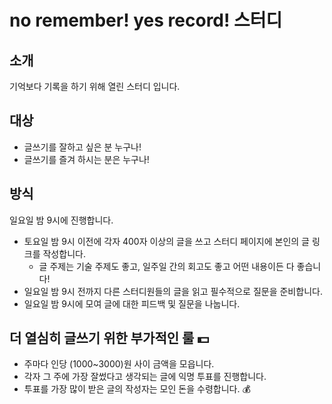 # no remember! yes record! 스터디

## 소개

기억보다 기록을 하기 위해 열린 스터디 입니다.

## 대상

- 글쓰기를 잘하고 싶은 분 누구나!
- 글쓰기를 즐겨 하시는 분은 누구나!

## 방식

일요일 밤 9시에 진행합니다.

- 토요일 밤 9시 이전에 각자 400자 이상의 글을 쓰고 스터디 페이지에 본인의 글 링크를 작성합니다.
    - 글 주제는 기술 주제도 좋고, 일주일 간의 회고도 좋고 어떤 내용이든 다 좋습니다!
- 일요일 밤 9시 전까지 다른 스터디원들의 글을 읽고 필수적으로 질문을 준비합니다.
- 일요일 밤 9시에 모여 글에 대한 피드백 및 질문을 나눕니다.

## 더 열심히 글쓰기 위한 부가적인 룰 💵

- 주마다 인당 (1000~3000)원 사이 금액을 모읍니다.
- 각자 그 주에 가장 잘썼다고 생각되는 글에 익명 투표를 진행합니다.
- 투표를 가장 많이 받은 글의 작성자는 모인 돈을 수령합니다. 💰

